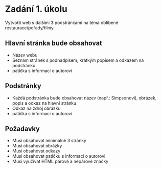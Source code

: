 # Zadání 1. úkolu
Vytvořit web s dalšími 3 podstránkami na téma oblíbené restaurace/pořady/filmy

## Hlavní stránka bude obsahovat
- Název webu
- Seznam stránek s podnadpisem, krátkým popisem a odkazem na podstránku
- patička s informací o autorovi

## Podstránky
- Každá podstránka bude obsahovat název (např.: Simpsonovi), obrázek, popis a odkaz na hlavní stránku
- Odkaz na zdroj obrázku
- patička s informací o autorovi

## Požadavky
- Musí obsahovat minimálně 3 stránky
- Musí obsahovat obrázky
- Musí obsahovat odkazy
- Musí obsahovat patičku s informací o autorovi
- Musí využívat HTML párové a nepárové značky